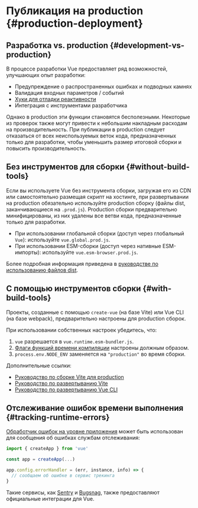 # Публикация на production {#production-deployment}

## Разработка vs. production {#development-vs-production}

В процессе разработки Vue предоставляет ряд возможностей, улучшающих опыт разработки:

- Предупреждение о распространенных ошибках и подводных камнях
- Валидация входных параметров / событий
- [Хуки для отладки реактивности](/guide/extras/reactivity-in-depth.html#reactivity-debugging)
- Интеграция с инструментами разработчика

Однако в production эти функции становятся бесполезными. Некоторые из проверок также могут привести к небольшим накладным расходам на производительность. При публикации в production следует отказаться от всех неиспользуемых веток кода, предназначенных только для разработки, чтобы уменьшить размер итоговой сборки и повысить производительность.

## Без инструментов для сборки {#without-build-tools}

Если вы используете Vue без инструмента сборки, загружая его из CDN или самостоятельно размещая скрипт на хостинге, при развертывании на production обязательно используйте production сборку (файлы dist, заканчивающиеся на `.prod.js`). Production сборки предварительно минифицированы, из них удалены все ветви кода, предназначенные только для разработки.

- При использовании глобальной сборки (доступ через глобальный `Vue`): используйте `vue.global.prod.js`.
- При использовании ESM-сборки (доступ через нативные ESM-импорты): используйте `vue.esm-browser.prod.js`.

Более подробная информация приведена в [руководстве по использованию файлов dist](https://github.com/vuejs/core/tree/main/packages/vue#which-dist-file-to-use).

## С помощью инструментов сборки {#with-build-tools}

Проекты, созданные с помощью `create-vue` (на базе Vite) или Vue CLI (на базе webpack), предварительно настроены для production сборок.

При использовании собственных настроек убедитесь, что:

1. `vue` разрешается в `vue.runtime.esm-bundler.js`.
2. [Флаги функций времени компиляции](https://github.com/vuejs/core/tree/main/packages/vue#bundler-build-feature-flags) настроены должным образом.
3. <code>process.env<wbr>.NODE_ENV</code> заменяется на `"production"` во время сборки.

Дополнительные ссылки:

- [Руководство по сборке Vite для production](https://vitejs.dev/guide/build.html)
- [Руководство по развертыванию Vite](https://vitejs.dev/guide/static-deploy.html)
- [Руководство по развертыванию Vue CLI](https://cli.vuejs.org/guide/deployment.html)

## Отслеживание ошибок времени выполнения {#tracking-runtime-errors}

[Обработчик ошибок на уровне приложения](/api/application.html#app-config-errorhandler) может быть использован для сообщения об ошибках службам отслеживания:

```js
import { createApp } from 'vue'

const app = createApp(...)

app.config.errorHandler = (err, instance, info) => {
  // сообщаем об ошибке в сервис трекинга
}
```

Такие сервисы, как [Sentry](https://docs.sentry.io/platforms/javascript/guides/vue/) и [Bugsnag](https://docs.bugsnag.com/platforms/javascript/vue/), также предоставляют официальные интеграции для Vue.
